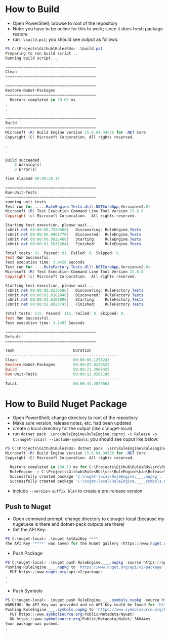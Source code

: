 # How to Build

- Open PowerShell; browse to root of the repository
- Note: you have to be online for this to work; since it does fresh package restore
- run ```.\build.ps1```; you should see output as follows:

```PowerShell
PS C:\Projects\Github\RulesRUs> .\build.ps1
Preparing to run build script...
Running build script...

========================================
Clean
========================================

========================================
Restore-NuGet-Packages
========================================
  Restore completed in 70.63 ms 
.
.

========================================
Build
========================================
Microsoft (R) Build Engine version 15.6.84.34536 for .NET Core
Copyright (C) Microsoft Corporation. All rights reserved.

.
.

Build succeeded.
    0 Warning(s)
    0 Error(s)

Time Elapsed 00:00:20.17

========================================
Run-Unit-Tests
========================================
running unit tests
Test run for .....RuleEngine.Tests.dll(.NETCoreApp,Version=v2.0)
Microsoft (R) Test Execution Command Line Tool Version 15.6.0
Copyright (c) Microsoft Corporation.  All rights reserved.

Starting test execution, please wait...
[xUnit.net 00:00:00.7926568]   Discovering: RuleEngine.Tests
[xUnit.net 00:00:00.9801770]   Discovered:  RuleEngine.Tests
[xUnit.net 00:00:00.9922466]   Starting:    RuleEngine.Tests
[xUnit.net 00:00:01.5835264]   Finished:    RuleEngine.Tests

Total tests: 91. Passed: 91. Failed: 0. Skipped: 0.
Test Run Successful.
Test execution time: 3.0426 Seconds
Test run for ....RuleFactory.Tests.dll(.NETCoreApp,Version=v2.0)
Microsoft (R) Test Execution Command Line Tool Version 15.6.0
Copyright (c) Microsoft Corporation.  All rights reserved.

Starting test execution, please wait...
[xUnit.net 00:00:00.8236596]   Discovering: RuleFactory.Tests
[xUnit.net 00:00:01.0202048]   Discovered:  RuleFactory.Tests
[xUnit.net 00:00:01.0301900]   Starting:    RuleFactory.Tests
[xUnit.net 00:00:01.8023745]   Finished:    RuleFactory.Tests

Total tests: 115. Passed: 115. Failed: 0. Skipped: 0.
Test Run Successful.
Test execution time: 3.1493 Seconds

========================================
Default
========================================

Task                          Duration
--------------------------------------------------
Clean                         00:00:00.1291243
Restore-NuGet-Packages        00:00:07.0229522
Build                         00:00:21.3961425
Run-Unit-Tests                00:00:12.9261100
--------------------------------------------------
Total:                        00:00:41.4879563
```


# How to Build Nuget Package

- Open PowerShell; change directory to root of the repository
- Make sure version, release notes, etc. had been updated
- create a local directory for the output (like c:\nuget-local)
- run ```dotnet pack .\src\RuleEngine\RuleEngine.csproj -c Release -o C:\nuget-local\ --include-symbols```; you should see ouput like below:

```PowerShell
PS C:\Projects\Github\RulesRUs> dotnet pack .\src\RuleEngine\RuleEngine.csproj -c Release -o C:\nuget-local\ --include-symbols
Microsoft (R) Build Engine version 15.6.84.34536 for .NET Core
Copyright (C) Microsoft Corporation. All rights reserved.

  Restore completed in 194.73 ms for C:\Projects\Github\RulesRUs\src\RuleEngine\RuleEngine.csproj.
  RuleEngine -> C:\Projects\Github\RulesRUs\src\RuleEngine\bin\Release\netstandard2.0\RuleEngine.dll
  Successfully created package 'C:\nuget-local\RuleEngine.___.nupkg'.
  Successfully created package 'C:\nuget-local\RuleEngine.___.symbols.nupkg'.
```
- include ```--version-suffix blah``` to create a pre-release version

## Push to Nuget
- Open command prompt; change directory to c:\nuget-local (because my nuget.exe is there and dotnet-pack outputs are there)
- Set the API Key:
```PowerShell
PS C:\nuget-local> .\nuget SetApiKey ****
The API Key '****' was saved for the NuGet gallery (https://www.nuget.org) and the symbol server (https://nuget.smbsrc.net/).
```
- Push Package
```PowerShell
PS C:\nuget-local> .\nuget push RuleEngine.___.nupkg -source https://api.nuget.org/v3/index.json
Pushing RuleEngine.___.nupkg to 'https://www.nuget.org/api/v2/package'...
  PUT https://www.nuget.org/api/v2/package/
.
.
```
- Push Symbols
```PowerShell
PS C:\nuget-local> .\nuget push RuleEngine.___.symbols.nupkg -source https://www.symbolsource.org/Public/Metadata/NuGet
WARNING: No API Key was provided and no API Key could be found for 'https://www.symbolsource.org/Public/Metadata/NuGet'. To save an API Key for a source use the 'setApiKey' command.
Pushing RuleEngine.___.symbols.nupkg to 'https://www.symbolsource.org/Public/Metadata/NuGet'...
  PUT https://www.symbolsource.org/Public/Metadata/NuGet/
  OK https://www.symbolsource.org/Public/Metadata/NuGet/ 36044ms
Your package was pushed.
.
.
```
